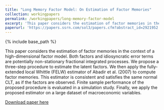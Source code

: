 ```yaml
---
title: "Long Memory Factor Model: On Estimation of Factor Memories"
collection: workingpapers
permalink: /workingpapers/long-memory-factor-model
excerpt: 'This paper considers the estimation of factor memories in the context of a high-dimensional factor model.'
paperurl: 'https://papers.ssrn.com/sol3/papers.cfm?abstract_id=2921952'
---
```


{% include base_path %}

This paper considers the estimation of factor memories in the context of a high-dimensional factor model. Both factors and idiosyncratic error terms are potentially non-stationary fractional integrated processes. We propose a three-step procedure to estimate the latent factors. We then apply the fully-extended local Whittle (FELW) estimator of Abadir et al. (2007) to compute factor memories. This estimator is consistent and satisfies the same normal CLT, as if the factors are observed. Finite sample performance of the proposed procedure is evaluated in a simulation study. Finally, we apply the proposed estimator on a large dataset of macroeconomic variables.

[Download paper here](https://papers.ssrn.com/sol3/papers.cfm?abstract_id=2921952)

